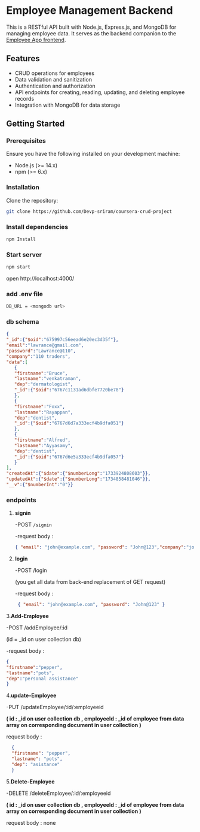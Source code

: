 
# Employee Management Backend

This is a RESTful API built with Node.js, Express.js, and MongoDB for managing employee data. It serves as the backend companion to the [Employee App frontend](https://github.com/Devp-sriram/frontend-for-coursera-crud-app).

## Features

- CRUD operations for employees
- Data validation and sanitization
- Authentication and authorization
- API endpoints for creating, reading, updating, and deleting employee records
- Integration with MongoDB for data storage

## Getting Started

### Prerequisites

Ensure you have the following installed on your development machine:

- Node.js (>= 14.x)
- npm (>= 6.x)

### Installation

Clone the repository:

```bash
git clone https://github.com/Devp-sriram/coursera-crud-project
```

### Install dependencies 

```bash
npm Install
```

### Start server

```bash
npm start
```

open http://localhost:4000/


### add .env file

```bash
DB_URL = <mongodb url>
```

### db schema 
```json
{
"_id":{"$oid":"675997c56eead6e20ec3d35f"},
"email":"lawrance@gmail.com",
"password":"Lawrance@110",
"company":"110 traders",
"data":[
   {
   "firstname":"Bruce",
   "lastname":"venkatraman",
   "dep":"dermatologist",
   "_id":{"$oid":"6767c1131ad6dbfe7720be78"}
   },
   {
   "firstname":"Foxx",
   "lastname":"Rayappan",
   "dep":"dentist",
   "_id":{"$oid":"6767d6d7a333ecf4b9dfa051"}
   },
   {
   "firstname":"Alfred",
   "lastname":"Ayyasamy",
   "dep":"dentist",
   "_id":{"$oid":"6767d6e5a333ecf4b9dfa057"}
   }
],
"createdAt":{"$date":{"$numberLong":"1733924808603"}},
"updatedAt":{"$date":{"$numberLong":"1734858481046"}},
"__v":{"$numberInt":"0"}}
```

### endpoints


1. **signin**
   
   -POST `/signin`
   
   -request body :


   ```json
   { "email": "john@example.com", "password": "John@123","company":"john & Doe co"}
    ```


2. **login**
   
   -POST /login
   
   (you get all data from back-end replacement of GET request)
   

   -request body :
   ```json
    { "email": "john@example.com", "password": "John@123" }
   ```


3.**Add-Employee**

  -POST /addEmployee/:id
  
  (id = _id on user collection db)

  
  -request body :
  ```json
  {
  "firstname":"pepper",
  "lastname":"pots",
  "dep":"personal assistance"
  }
  ```


4.**update-Employee**

  -PUT /updateEmployee/:id/:employeeid
  
  **(
   id :  _id on user collection db , 
   employeeId : _id of employee from data array on corresponding document in user collection 
  )**
  
  request body :
  ```json 
    {
    "firstname": "pepper",
    "lastname": "pots",
    "dep": "asistance"
    }
  ```

5.**Delete-Employee**

  -DELETE /deleteEmployee/:id/:employeeid
  
  **(
   id :  _id on user collection db , 
   employeeId : _id of employee from data array on corresponding document in user collection 
  )**

  request body : none
